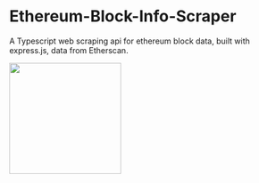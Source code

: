 # Ethereum-Block-Info-Scraper
A Typescript web scraping api for ethereum block data, built with express.js, data from Etherscan.

<img src="https://user-images.githubusercontent.com/94210025/153280345-6f901bce-65fe-4d8e-a501-419871d69244.png" width="200">
